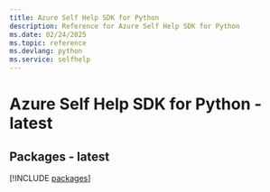 ```yaml
---
title: Azure Self Help SDK for Python
description: Reference for Azure Self Help SDK for Python
ms.date: 02/24/2025
ms.topic: reference
ms.devlang: python
ms.service: selfhelp
---
```

# Azure Self Help SDK for Python - latest
## Packages - latest
[!INCLUDE [packages](self-help-index.md)]